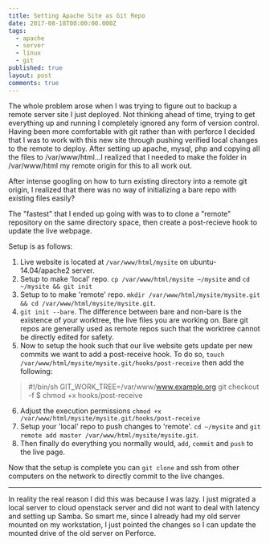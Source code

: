 ```yaml
---
title: Setting Apache Site as Git Repo
date: 2017-08-18T00:00:00.000Z
tags:
  - apache
  - server
  - linux
  - git
published: true
layout: post
comments: true
---
```


The whole problem arose when I was trying to figure out to backup a remote server site I just deployed. Not thinking ahead of time, trying to get everything up and running I completely ignored any form of version control. Having been more comfortable with git rather than with perforce I decided that I was to work with this new site through pushing verified local changes to the remote to deploy. After setting up apache, mysql, php and copying all the files to /var/www/html...I realized that I needed to make the folder in /var/www/html my remote origin for this to all work out. 

After intense googling on how to turn existing directory into a remote git origin, I realized that there was no way of initializing a bare repo with existing files easily?

The "fastest" that I ended up going with was to to clone a "remote" repository on the same directory space, then create a post-recieve hook to update the live webpage. 

Setup is as follows: 
1. Live website is located at `/var/www/html/mysite` on ubuntu-14.04/apache2 server. 
2. Setup to make 'local' repo. `cp /var/www/html/mysite ~/mysite` and `cd ~/mysite && git init`
3. Setup to to make 'remote' repo. `mkdir /var/www/html/mysite/mysite.git && cd /var/www/html/mysite/mysite.git`.
4. `git init --bare`. The difference between bare and non-bare is the existence of your worktree, the live files you are working on. Bare git repos are generally used as remote repos such that the worktree cannot be directly edited for safety. 
5. Now to setup the hook such that our live website gets update per new commits we want to add a post-receive hook. To do so, `touch /var/www/html/mysite/mysite.git/hooks/post-receive` then add the following:
> #!/bin/sh 
> GIT_WORK_TREE=/var/www/www.example.org git checkout -f 
> $ chmod +x hooks/post-receive  

6. Adjust the execution permissions `chmod +x /var/www/html/mysite/mysite.git/hooks/post-receive` 
7. Setup your 'local' repo to push changes to 'remote'. `cd ~/mysite` and `git remote add master /var/www/html/mysite/mysite.git`. 
8. Then finally do everything you normally would, `add`, `commit` and `push` to the live page. 

Now that the setup is complete you can `git clone` and ssh from other computers on the network to directly commit to the live changes. 

--- 

In reality the real reason I did this was because I was lazy. I just migrated a local server to cloud openstack server and did not want to deal with latency and setting up Samba. So smart me, since I already had my old server mounted on my workstation, I just pointed the changes so I can update the mounted drive of the old server on Perforce.

